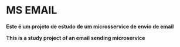 # MS EMAIL

**Este é um projeto de estudo de um microsservice de envio de email**

**This is a study project of an email sending microservice**